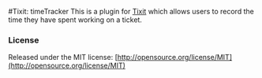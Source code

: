 #Tixit: timeTracker
This is a plugin for [Tixit](https://tixit.me/) which allows users to record the time they have spent working on a ticket.

### License
Released under the MIT license: [http://opensource.org/license/MIT](http://opensource.org/license/MIT)